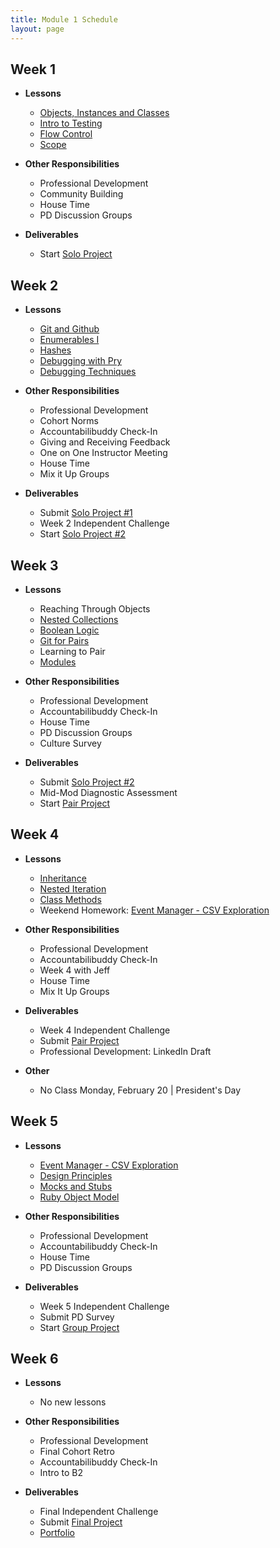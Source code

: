 ```yaml
---
title: Module 1 Schedule
layout: page
---
```


## Week 1

* **Lessons**
  * [Objects, Instances and Classes](./lessons/objects_classes_instances)
  * [Intro to Testing](./lessons/intro_to_testing)
  * [Flow Control](./lessons/flow_control)
  * [Scope](./lessons/scope)

* **Other Responsibilities**
  * Professional Development
  * Community Building
  * House Time
  * PD Discussion Groups

* **Deliverables**
  * Start [Solo Project](./projects)

## Week 2

  * **Lessons**
    * [Git and Github](./lessons/git_and_github)
    * [Enumerables I](./lessons/enumerables_i)
    * [Hashes](./lessons/introducing_hashes)
    * [Debugging with Pry](./lessons/debugging_with_pry)
    * [Debugging Techniques](./lessons/debugging_techniques)

  * **Other Responsibilities**
    * Professional Development
    * Cohort Norms
    * Accountabilibuddy Check-In
    * Giving and Receiving Feedback
    * One on One Instructor Meeting
    * House Time
    * Mix it Up Groups

  * **Deliverables**
    * Submit [Solo Project #1](./projects)
    * Week 2 Independent Challenge
    * Start [Solo Project #2](./projects)

## Week 3

  * **Lessons**
    * Reaching Through Objects
    * [Nested Collections](./lessons/nested_collections)
    * [Boolean Logic](./lessons/boolean_logic)
    * [Git for Pairs](./lessons/git_for_pairs)
    * Learning to Pair
    * [Modules](./lessons/modules)


  * **Other Responsibilities**
    * Professional Development
    * Accountabilibuddy Check-In
    * House Time
    * PD Discussion Groups
    * Culture Survey

  * **Deliverables**
    * Submit [Solo Project #2](./projects)
    * Mid-Mod Diagnostic Assessment
    * Start [Pair Project](./projects)


<!--
    * Start [Winter Break Assignments](./winter_2111)

## Winter Break

  * **Deliverables**
    * Submit [Winter Break Assignments](./winter_2111)
-->

## Week 4

  * **Lessons**
    * [Inheritance](./lessons/inheritance)
    * [Nested Iteration](./lessons/nested_iteration)
    * [Class Methods](./lessons/class_methods)
    * Weekend Homework: [Event Manager - CSV Exploration](./projects/eventmanager)

  * **Other Responsibilities**
    * Professional Development
    * Accountabilibuddy Check-In
    * Week 4 with Jeff
    * House Time
    * Mix It Up Groups

  * **Deliverables**
    * Week 4 Independent Challenge
    * Submit [Pair Project](./projects)
    * Professional Development: LinkedIn Draft

  * **Other**
    * No Class Monday, February 20 | President's Day

## Week 5

  * **Lessons**
    * [Event Manager - CSV Exploration](./projects/eventmanager)
    * [Design Principles](./lessons/design_principles)
    * [Mocks and Stubs](./lessons/mocks_stubs)
    * [Ruby Object Model](./lessons/ruby_object_model)

  * **Other Responsibilities**
    * Professional Development
    * Accountabilibuddy Check-In
    * House Time
    * PD Discussion Groups

  * **Deliverables**
    * Week 5 Independent Challenge
    * Submit PD Survey
    * Start [Group Project](./projects)

## Week 6

  * **Lessons**
    * No new lessons

  * **Other Responsibilities**
    * Professional Development
    * Final Cohort Retro
    * Accountabilibuddy Check-In
    * Intro to B2


  * **Deliverables**
    * Final Independent Challenge
    * Submit [Final Project](./projects)
    * [Portfolio](./portfolios)

